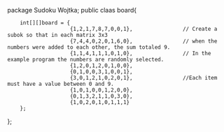 package Sudoku Wojtka;
public claas board{

        int[][]board = {
                        {1,2,1,7,8,7,0,0,1},                // Create a subok so that in each matrix 3x3
                        {7,4,4,0,2,0,1,6,0},                // when the numbers were added to each other, the sum totaled 9.
                        {1,1,4,1,1,1,0,1,0},                // In the example program the numbers are randomly selected.
                        {1,2,0,1,2,0,1,0,0},
                        {0,1,0,0,3,1,0,0,1},
                        {3,0,1,2,1,0,2,0,1},                //Each item must have a value between 0 and 9.
                        {1,0,1,0,0,1,2,0,0},
                        {0,1,3,2,1,1,0,3,0},
                        {1,0,2,0,1,0,1,1,1}
        };

};
